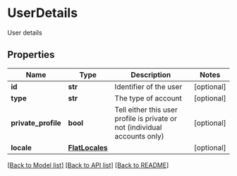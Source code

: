 # UserDetails

User details
## Properties
Name | Type | Description | Notes
------------ | ------------- | ------------- | -------------
**id** | **str** | Identifier of the user | [optional] 
**type** | **str** | The type of account | [optional] 
**private_profile** | **bool** | Tell either this user profile is private or not (individual accounts only) | [optional] 
**locale** | [**FlatLocales**](FlatLocales.md) |  | [optional] 

[[Back to Model list]](../README.md#documentation-for-models) [[Back to API list]](../README.md#documentation-for-api-endpoints) [[Back to README]](../README.md)


